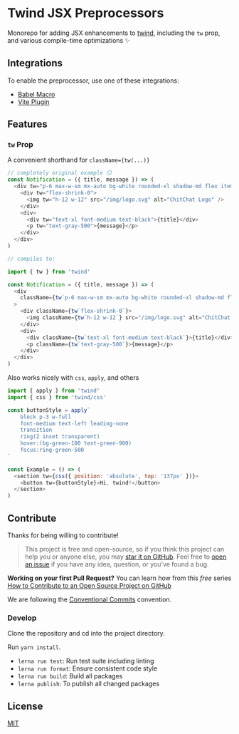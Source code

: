 # Twind JSX Preprocessors

Monorepo for adding JSX enhancements to [twind](https://twind.dev), including the `tw` prop, and various compile-time optimizations ✨

## Integrations

To enable the preprocessor, use one of these integrations:

- [Babel Macro](../macro/README.md)
- [Vite Plugin](../vite-plugin-jsx/README.md)

## Features

### `tw` Prop

A convenient shorthand for `className={tw(...)}`

```js
// completely original example 😏
const Notification = ({ title, message }) => (
  <div tw="p-6 max-w-sm mx-auto bg-white rounded-xl shadow-md flex items-center space-x-4">
    <div tw="flex-shrink-0">
      <img tw="h-12 w-12" src="/img/logo.svg" alt="ChitChat Logo" />
    </div>
    <div>
      <div tw="text-xl font-medium text-black">{title}</div>
      <p tw="text-gray-500">{message}</p>
    </div>
  </div>
)

// compiles to:

import { tw } from 'twind'

const Notification = ({ title, message }) => (
  <div
    className={tw`p-6 max-w-sm mx-auto bg-white rounded-xl shadow-md flex items-center space-x-4`}
  >
    <div className={tw`flex-shrink-0`}>
      <img className={tw`h-12 w-12`} src="/img/logo.svg" alt="ChitChat Logo" />
    </div>
    <div>
      <div className={tw`text-xl font-medium text-black`}>{title}</div>
      <p className={tw`text-gray-500`}>{message}</p>
    </div>
  </div>
)
```

Also works nicely with `css`, `apply`, and others

```js
import { apply } from 'twind'
import { css } from 'twind/css'

const buttonStyle = apply`
	block p-3 w-full
	font-medium text-left leading-none
	transition
	ring(2 inset transparent)
	hover:(bg-green-100 text-green-900)
	focus:ring-green-500
`

const Example = () => (
  <section tw={css({ position: 'absolute', top: '137px' })}>
    <button tw={buttonStyle}>Hi, twind!</button>
  </section>
)
```

## Contribute

Thanks for being willing to contribute!

> This project is free and open-source, so if you think this project can help you or anyone else, you may [star it on GitHub](https://github.com/tw-in-js/twind-jsx-preprocessor). Feel free to [open an issue](https://github.com/tw-in-js/twind-jsx-preprocessor/issues) if you have any idea, question, or you've found a bug.

**Working on your first Pull Request?** You can learn how from this _free_ series [How to Contribute to an Open Source Project on GitHub](https://egghead.io/series/how-to-contribute-to-an-open-source-project-on-github)

We are following the [Conventional Commits](https://www.conventionalcommits.org) convention.

### Develop

Clone the repository and cd into the project directory.

Run `yarn install`.

- `lerna run test`: Run test suite including linting
- `lerna run format`: Ensure consistent code style
- `lerna run build`: Build all packages
- `lerna publish`: To publish all changed packages

## License

[MIT](https://github.com/tw-in-js/twind-jsx-preprocessor/blob/main/LICENSE)
